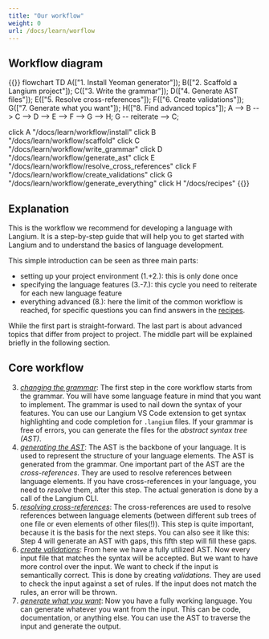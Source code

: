 ```yaml
---
title: "Our workflow"
weight: 0
url: /docs/learn/worflow
---
```


## Workflow diagram

{{<mermaid>}}
flowchart TD
  A(["1. Install Yeoman generator"]);
  B(["2. Scaffold a Langium project"]);
  C(["3. Write the grammar"]);
  D(["4. Generate AST files"]);
  E(["5. Resolve cross-references"]);
  F(["6. Create validations"]);
  G(["7. Generate what you want"]);
  H(["8. Find advanced topics"]);
  A --> B --> C --> D --> E --> F --> G --> H;
  G -- reiterate --> C;

  click A "/docs/learn/workflow/install"
  click B "/docs/learn/workflow/scaffold"
  click C "/docs/learn/workflow/write_grammar"
  click D "/docs/learn/workflow/generate_ast"
  click E "/docs/learn/workflow/resolve_cross_references"
  click F "/docs/learn/workflow/create_validations"
  click G "/docs/learn/workflow/generate_everything"
  click H "/docs/recipes"
{{</mermaid>}}

## Explanation

This is the workflow we recommend for developing a language with Langium. It is a step-by-step guide that will help you to get started with Langium and to understand the basics of language development.

This simple introduction can be seen as three main parts:

* setting up your project environment (1.+2.): this is only done once
* specifying the language features (3.-7.): this cycle you need to reiterate for each new language feature
* everything advanced (8.): here the limit of the common workflow is reached, for specific questions you can find answers in the [recipes](/docs/recipes).

While the first part is straight-forward. The last part is about advanced topics that differ from project to project.
The middle part will be explained briefly in the following section.

## Core workflow

3. [_changing the grammar_](/docs/learn/workflow/write_grammar): The first step in the core workflow starts from the grammar. You will have some language feature in mind that you want to implement. The grammar is used to nail down the syntax of your features. You can use our Langium VS Code extension to get syntax highlighting and code completion for `.langium` files. If your grammar is free of errors, you can generate the files for the _abstract syntax tree (AST)_.
4. [_generating the AST_](/docs/learn/workflow/generate_ast): The AST is the backbone of your language. It is used to represent the structure of your language elements. The AST is generated from the grammar. One important part of the AST are the _cross-references_. They are used to resolve references between language elements. If you have cross-references in your language, you need to _resolve_ them, after this step. The actual generation is done by a call of the Langium CLI.
5. [_resolving cross-references_](/docs/learn/workflow/resolve_cross_references): The cross-references are used to resolve references between language elements (between different sub trees of one file or even elements of other files(!)). This step is quite important, because it is the basis for the next steps. You can also see it like this: Step 4 will generate an AST with gaps, this fifth step will fill these gaps.
6. [_create validations_](/docs/learn/workflow/create_validations): From here we have a fully utilized AST. Now every input file that matches the syntax will be accepted. But we want to have more control over the input. We want to check if the input is semantically correct. This is done by creating _validations_. They are used to check the input against a set of rules. If the input does not match the rules, an error will be thrown.
7. [_generate what you want_](/docs/learn/workflow/generate_everything): Now you have a fully working language. You can generate whatever you want from the input. This can be code, documentation, or anything else. You can use the AST to traverse the input and generate the output.

